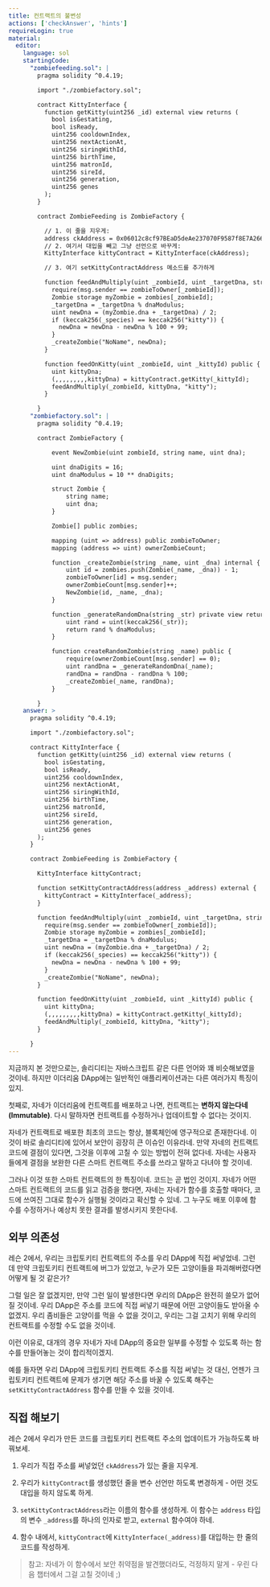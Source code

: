 ```yaml
---
title: 컨트랙트의 불변성
actions: ['checkAnswer', 'hints']
requireLogin: true
material:
  editor:
    language: sol
    startingCode:
      "zombiefeeding.sol": |
        pragma solidity ^0.4.19;

        import "./zombiefactory.sol";

        contract KittyInterface {
          function getKitty(uint256 _id) external view returns (
            bool isGestating,
            bool isReady,
            uint256 cooldownIndex,
            uint256 nextActionAt,
            uint256 siringWithId,
            uint256 birthTime,
            uint256 matronId,
            uint256 sireId,
            uint256 generation,
            uint256 genes
          );
        }

        contract ZombieFeeding is ZombieFactory {

          // 1. 이 줄을 지우게:
          address ckAddress = 0x06012c8cf97BEaD5deAe237070F9587f8E7A266d;
          // 2. 여기서 대입을 빼고 그냥 선언으로 바꾸게:
          KittyInterface kittyContract = KittyInterface(ckAddress);

          // 3. 여기 setKittyContractAddress 메소드를 추가하게

          function feedAndMultiply(uint _zombieId, uint _targetDna, string _species) public {
            require(msg.sender == zombieToOwner[_zombieId]);
            Zombie storage myZombie = zombies[_zombieId];
            _targetDna = _targetDna % dnaModulus;
            uint newDna = (myZombie.dna + _targetDna) / 2;
            if (keccak256(_species) == keccak256("kitty")) {
              newDna = newDna - newDna % 100 + 99;
            }
            _createZombie("NoName", newDna);
          }

          function feedOnKitty(uint _zombieId, uint _kittyId) public {
            uint kittyDna;
            (,,,,,,,,,kittyDna) = kittyContract.getKitty(_kittyId);
            feedAndMultiply(_zombieId, kittyDna, "kitty");
          }

        }
      "zombiefactory.sol": |
        pragma solidity ^0.4.19;

        contract ZombieFactory {

            event NewZombie(uint zombieId, string name, uint dna);

            uint dnaDigits = 16;
            uint dnaModulus = 10 ** dnaDigits;

            struct Zombie {
                string name;
                uint dna;
            }

            Zombie[] public zombies;

            mapping (uint => address) public zombieToOwner;
            mapping (address => uint) ownerZombieCount;

            function _createZombie(string _name, uint _dna) internal {
                uint id = zombies.push(Zombie(_name, _dna)) - 1;
                zombieToOwner[id] = msg.sender;
                ownerZombieCount[msg.sender]++;
                NewZombie(id, _name, _dna);
            }

            function _generateRandomDna(string _str) private view returns (uint) {
                uint rand = uint(keccak256(_str));
                return rand % dnaModulus;
            }

            function createRandomZombie(string _name) public {
                require(ownerZombieCount[msg.sender] == 0);
                uint randDna = _generateRandomDna(_name);
                randDna = randDna - randDna % 100;
                _createZombie(_name, randDna);
            }

        }
    answer: >
      pragma solidity ^0.4.19;

      import "./zombiefactory.sol";

      contract KittyInterface {
        function getKitty(uint256 _id) external view returns (
          bool isGestating,
          bool isReady,
          uint256 cooldownIndex,
          uint256 nextActionAt,
          uint256 siringWithId,
          uint256 birthTime,
          uint256 matronId,
          uint256 sireId,
          uint256 generation,
          uint256 genes
        );
      }

      contract ZombieFeeding is ZombieFactory {

        KittyInterface kittyContract;

        function setKittyContractAddress(address _address) external {
          kittyContract = KittyInterface(_address);
        }

        function feedAndMultiply(uint _zombieId, uint _targetDna, string _species) public {
          require(msg.sender == zombieToOwner[_zombieId]);
          Zombie storage myZombie = zombies[_zombieId];
          _targetDna = _targetDna % dnaModulus;
          uint newDna = (myZombie.dna + _targetDna) / 2;
          if (keccak256(_species) == keccak256("kitty")) {
            newDna = newDna - newDna % 100 + 99;
          }
          _createZombie("NoName", newDna);
        }

        function feedOnKitty(uint _zombieId, uint _kittyId) public {
          uint kittyDna;
          (,,,,,,,,,kittyDna) = kittyContract.getKitty(_kittyId);
          feedAndMultiply(_zombieId, kittyDna, "kitty");
        }

      }
---
```


지금까지 본 것만으로는, 솔리디티는 자바스크립트 같은 다른 언어와 꽤 비슷해보였을 것이네. 하지만 이더리움 DApp에는 일반적인 애플리케이션과는 다른 여러가지 특징이 있지.

첫째로, 자네가 이더리움에 컨트랙트를 배포하고 나면, 컨트랙트는 **변하지 않는다네(Immutable)**. 다시 말하자면 컨트랙트를 수정하거나 업데이트할 수 없다는 것이지.

자네가 컨트랙트로 배포한 최초의 코드는 항상, 블록체인에 영구적으로 존재한다네. 이것이 바로 솔리디티에 있어서 보안이 굉장히 큰 이슈인 이유라네. 만약 자네의 컨트랙트 코드에 결점이 있다면, 그것을 이후에 고칠 수 있는 방법이 전혀 없다네. 자네는 사용자들에게 결점을 보완한 다른 스마트 컨트랙트 주소를 쓰라고 말하고 다녀야 할 것이네.

그러나 이것 또한 스마트 컨트랙트의 한 특징이네. 코드는 곧 법인 것이지. 자네가 어떤 스마트 컨트랙트의 코드를 읽고 검증을 했다면, 자네는 자네가 함수를 호출할 때마다, 코드에 쓰여진 그대로 함수가 실행될 것이라고 확신할 수 있네. 그 누구도 배포 이후에 함수를 수정하거나 예상치 못한 결과를 발생시키지 못한다네.

## 외부 의존성

레슨 2에서, 우리는 크립토키티 컨트랙트의 주소를 우리 DApp에 직접 써넣었네. 그런데 만약 크립토키티 컨트랙트에 버그가 있었고, 누군가 모든 고양이들을 파괴해버렸다면 어떻게 될 것 같은가?

그럴 일은 잘 없겠지만, 만약 그런 일이 발생한다면 우리의 DApp은 완전히 쓸모가 없어질 것이네. 우리 DApp은 주소를 코드에 직접 써넣기 때문에 어떤 고양이들도 받아올 수 없겠지. 우리 좀비들은 고양이를 먹을 수 없을 것이고, 우리는 그걸 고치기 위해 우리의 컨트랙트를 수정할 수도 없을 것이네.

이런 이유로, 대개의 경우 자네가 자네 DApp의 중요한 일부를 수정할 수 있도록 하는 함수를 만들어놓는 것이 합리적이겠지. 

예를 들자면 우리 DApp에 크립토키티 컨트랙트 주소를 직접 써넣는 것 대신, 언젠가 크립토키티 컨트랙트에 문제가 생기면 해당 주소를 바꿀 수 있도록 해주는 `setKittyContractAddress` 함수를 만들 수 있을 것이네.

## 직접 해보기

레슨 2에서 우리가 만든 코드를 크립토키티 컨트랙트 주소의 업데이트가 가능하도록 바꿔보세.

1. 우리가 직접 주소를 써넣었던 `ckAddress`가 있는 줄을 지우게.

2. 우리가 `kittyContract`를 생성했던 줄을 변수 선언만 하도록 변경하게 - 어떤 것도 대입을 하지 않도록 하게.

3. `setKittyContractAddress`라는 이름의 함수를 생성하게. 이 함수는 `address` 타입의 변수 `_address`를 하나의 인자로 받고, `external` 함수여야 하네.

4. 함수 내에서, `kittyContract`에 `KittyInterface(_address)`를 대입하는 한 줄의 코드를 작성하게.

> 참고: 자네가 이 함수에서 보안 취약점을 발견했더라도, 걱정하지 말게 - 우린 다음 챕터에서 그걸 고칠 것이네 ;)
